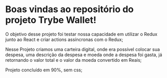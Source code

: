 # Boas vindas ao repositório do projeto Trybe Wallet!

O objetivo desse projeto foi testar nossa capacidade em utilizar o Redux
junto ao React e criar actions assíncronas com o Redux;

Nesse Projeto criamos uma carteira digital, onde era possível colocar sua despesa,
uma descrição da despesa e moeda onde a despesa foi gasta, já retornando o valor total
e o valor da moeda convertido em Reais;

Projeto concluído em 90%, sem css;
